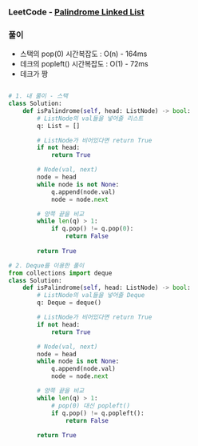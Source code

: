 ### LeetCode - [Palindrome Linked List](https://leetcode.com/problems/palindrome-linked-list/)

### 풀이

* 스택의 pop(0) 시간복잡도 : O(n) - 164ms
* 데크의 popleft() 시간복잡도 : O(1) - 72ms
* 데크가 짱

```Python

# 1. 내 풀이 - 스택
class Solution:
    def isPalindrome(self, head: ListNode) -> bool:
        # ListNode의 val들을 넣어줄 리스트
        q: List = []

        # ListNode가 비어있다면 return True
        if not head:
            return True

        # Node(val, next)
        node = head
        while node is not None:
            q.append(node.val)
            node = node.next

        # 양쪽 끝을 비교
        while len(q) > 1:
            if q.pop() != q.pop(0):
                return False
        
        return True

# 2. Deque를 이용한 풀이
from collections import deque
class Solution:
    def isPalindrome(self, head: ListNode) -> bool:
        # ListNode의 val들을 넣어줄 Deque
        q: Deque = deque()

        # ListNode가 비어있다면 return True
        if not head:
            return True

        # Node(val, next)
        node = head
        while node is not None:
            q.append(node.val)
            node = node.next

        # 양쪽 끝을 비교
        while len(q) > 1:
            # pop(0) 대신 popleft()
            if q.pop() != q.popleft():
                return False
        
        return True
```

